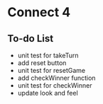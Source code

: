 # Connect 4

## To-do List

- unit test for takeTurn
- add reset button
- unit test for resetGame
- add checkWinner function
- unit test for checkWinner
- update look and feel
